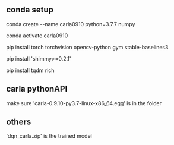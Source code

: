 ## conda setup

conda create --name carla0910 python=3.7.7 numpy

conda activate carla0910

pip install torch torchvision opencv-python gym stable-baselines3

pip install 'shimmy>=0.2.1'

pip install tqdm rich


## carla pythonAPI

make sure 'carla-0.9.10-py3.7-linux-x86_64.egg' is in the folder

## others

'dqn_carla.zip' is the trained model

